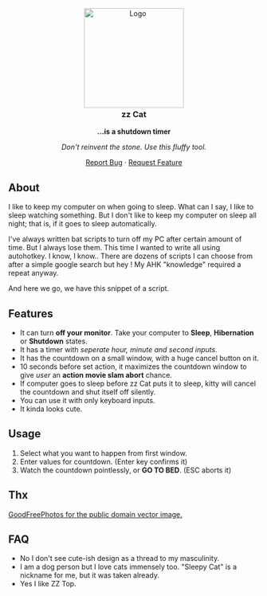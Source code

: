 <!-- PROJECT LOGO -->
<div align="center">
<a href="https://gitlab.com/shotwn/zz-cat/"  >
<img src="https://assets.gitlab-static.net/uploads/-/system/project/avatar/14297459/bg.avatar.png" alt="Logo" width="200" height="200" style="margin-bottom:-20px" />
</a>
<h3 align="center">zz Cat</h3>

**...is a shutdown timer**

*Don't reinvent the stone. Use this fluffy tool.*

<a href="https://gitlab.com/shotwn/zz-cat/issues">Report Bug</a>
·
<a href="https://gitlab.com/shotwn/zz-cat/issues">Request Feature</a>

</div>

## About
I like to keep my computer on when going to sleep. What can I say, I like to sleep watching something.
But I don't like to keep my computer on sleep all night; that is, if it goes to sleep automatically.

I've always written bat scripts to turn off my PC after certain amount of time. 
But I always lose them. This time I wanted to write all using autohotkey. 
I know, I know.. There are dozens of scripts I can choose from after a simple google search but hey ! My AHK "knowledge" required a repeat anyway.

And here we go, we have this snippet of a script.

## Features
- It can turn **off your monitor**. Take your computer to **Sleep**, **Hibernation** or **Shutdown** states.
- It has a timer with *seperate hour, minute and second inputs.*
- It has the countdown on a small window, with a huge cancel button on it.
- 10 seconds before set action, it maximizes the countdown window to give *user* an **action movie slam abort** chance.
- If computer goes to sleep before zz Cat puts it to sleep, kitty will cancel the countdown and shut itself off silently.
- You can use it with only keyboard inputs.
- It kinda looks cute.

## Usage
1. Select what you want to happen from first window.
2. Enter values for countdown. (Enter key confirms it)
3. Watch the countdown pointlessly, or **GO TO BED**. (ESC aborts it)

## Thx
[GoodFreePhotos for the public domain vector image.](https://www.goodfreephotos.com/vector-images/sleeping-kitty-vector-clipart.png.php)

## FAQ
* No I don't see cute-ish design as a thread to my masculinity.
* I am a dog person but I love cats immensely too. "Sleepy Cat" is a nickname for me, but it was taken already.
* Yes I like ZZ Top.